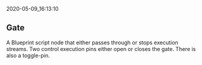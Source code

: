 2020-05-09_16:13:10

## Gate

A Blueprint script node that either passes through or stops execution streams.
Two control execution pins either open or closes the gate.
There is also a toggle-pin.